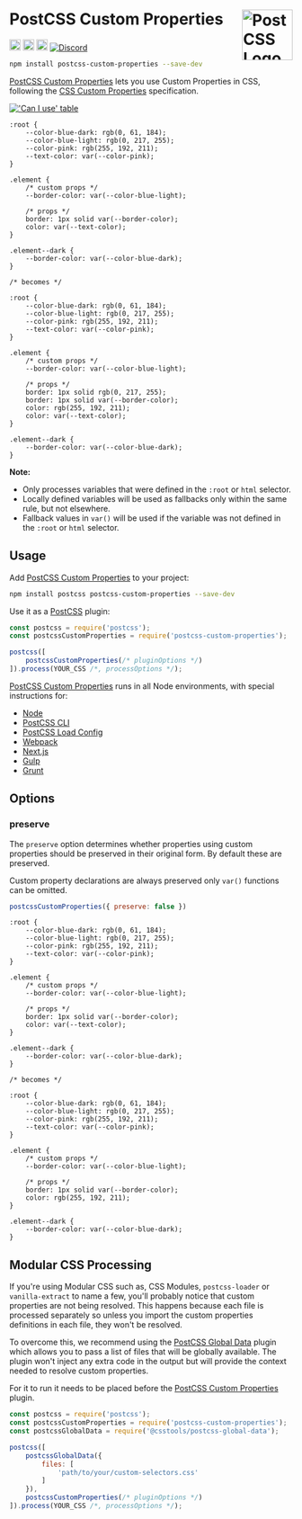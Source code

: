 # PostCSS Custom Properties [<img src="https://postcss.github.io/postcss/logo.svg" alt="PostCSS Logo" width="90" height="90" align="right">][PostCSS]

[<img alt="npm version" src="https://img.shields.io/npm/v/postcss-custom-properties.svg" height="20">][npm-url] [<img alt="CSS Standard Status" src="https://cssdb.org/images/badges/custom-properties.svg" height="20">][css-url] [<img alt="Build Status" src="https://github.com/csstools/postcss-plugins/workflows/test/badge.svg" height="20">][cli-url] [<img alt="Discord" src="https://shields.io/badge/Discord-5865F2?logo=discord&logoColor=white">][discord]

```bash
npm install postcss-custom-properties --save-dev
```

[PostCSS Custom Properties] lets you use Custom Properties in CSS, following
the [CSS Custom Properties] specification.

[!['Can I use' table](https://caniuse.bitsofco.de/image/css-variables.png)](https://caniuse.com/#feat=css-variables)

```pcss
:root {
	--color-blue-dark: rgb(0, 61, 184);
	--color-blue-light: rgb(0, 217, 255);
	--color-pink: rgb(255, 192, 211);
	--text-color: var(--color-pink);
}

.element {
	/* custom props */
	--border-color: var(--color-blue-light);

	/* props */
	border: 1px solid var(--border-color);
	color: var(--text-color);
}

.element--dark {
	--border-color: var(--color-blue-dark);
}

/* becomes */

:root {
	--color-blue-dark: rgb(0, 61, 184);
	--color-blue-light: rgb(0, 217, 255);
	--color-pink: rgb(255, 192, 211);
	--text-color: var(--color-pink);
}

.element {
	/* custom props */
	--border-color: var(--color-blue-light);

	/* props */
	border: 1px solid rgb(0, 217, 255);
	border: 1px solid var(--border-color);
	color: rgb(255, 192, 211);
	color: var(--text-color);
}

.element--dark {
	--border-color: var(--color-blue-dark);
}
```

**Note:** 
- Only processes variables that were defined in the `:root` or `html` selector.
- Locally defined variables will be used as fallbacks only within the same rule, but not elsewhere.
- Fallback values in `var()` will be used if the variable was not defined in the `:root` or `html` selector.

## Usage

Add [PostCSS Custom Properties] to your project:

```bash
npm install postcss postcss-custom-properties --save-dev
```

Use it as a [PostCSS] plugin:

```js
const postcss = require('postcss');
const postcssCustomProperties = require('postcss-custom-properties');

postcss([
	postcssCustomProperties(/* pluginOptions */)
]).process(YOUR_CSS /*, processOptions */);
```

[PostCSS Custom Properties] runs in all Node environments, with special
instructions for:

- [Node](INSTALL.md#node)
- [PostCSS CLI](INSTALL.md#postcss-cli)
- [PostCSS Load Config](INSTALL.md#postcss-load-config)
- [Webpack](INSTALL.md#webpack)
- [Next.js](INSTALL.md#nextjs)
- [Gulp](INSTALL.md#gulp)
- [Grunt](INSTALL.md#grunt)

## Options

### preserve

The `preserve` option determines whether properties using
custom properties should be preserved in their original form. By default these are preserved.

Custom property declarations are always preserved only `var()` functions can be omitted.

```js
postcssCustomProperties({ preserve: false })
```

```pcss
:root {
	--color-blue-dark: rgb(0, 61, 184);
	--color-blue-light: rgb(0, 217, 255);
	--color-pink: rgb(255, 192, 211);
	--text-color: var(--color-pink);
}

.element {
	/* custom props */
	--border-color: var(--color-blue-light);

	/* props */
	border: 1px solid var(--border-color);
	color: var(--text-color);
}

.element--dark {
	--border-color: var(--color-blue-dark);
}

/* becomes */

:root {
	--color-blue-dark: rgb(0, 61, 184);
	--color-blue-light: rgb(0, 217, 255);
	--color-pink: rgb(255, 192, 211);
	--text-color: var(--color-pink);
}

.element {
	/* custom props */
	--border-color: var(--color-blue-light);

	/* props */
	border: 1px solid var(--border-color);
	color: rgb(255, 192, 211);
}

.element--dark {
	--border-color: var(--color-blue-dark);
}
```

## Modular CSS Processing

If you're using Modular CSS such as, CSS Modules, `postcss-loader` or `vanilla-extract` to name a few, you'll probably
notice that custom properties are not being resolved. This happens because each file is processed separately so
unless you import the custom properties definitions in each file, they won't be resolved.

To overcome this, we recommend using the [PostCSS Global Data](https://github.com/csstools/postcss-plugins/tree/main/plugins/postcss-global-data#readme)
plugin which allows you to pass a list of files that will be globally available. The plugin won't inject any extra code
in the output but will provide the context needed to resolve custom properties.

For it to run it needs to be placed before the [PostCSS Custom Properties] plugin.

```js
const postcss = require('postcss');
const postcssCustomProperties = require('postcss-custom-properties');
const postcssGlobalData = require('@csstools/postcss-global-data');

postcss([
	postcssGlobalData({
		files: [
			'path/to/your/custom-selectors.css'
		]
	}),
	postcssCustomProperties(/* pluginOptions */)
]).process(YOUR_CSS /*, processOptions */);
```

[cli-url]: https://github.com/csstools/postcss-plugins/actions/workflows/test.yml?query=workflow/test
[css-url]: https://cssdb.org/#custom-properties
[discord]: https://discord.gg/bUadyRwkJS
[npm-url]: https://www.npmjs.com/package/postcss-custom-properties

[PostCSS]: https://github.com/postcss/postcss
[PostCSS Custom Properties]: https://github.com/csstools/postcss-plugins/tree/main/plugins/postcss-custom-properties
[CSS Custom Properties]: https://www.w3.org/TR/css-variables-1/
